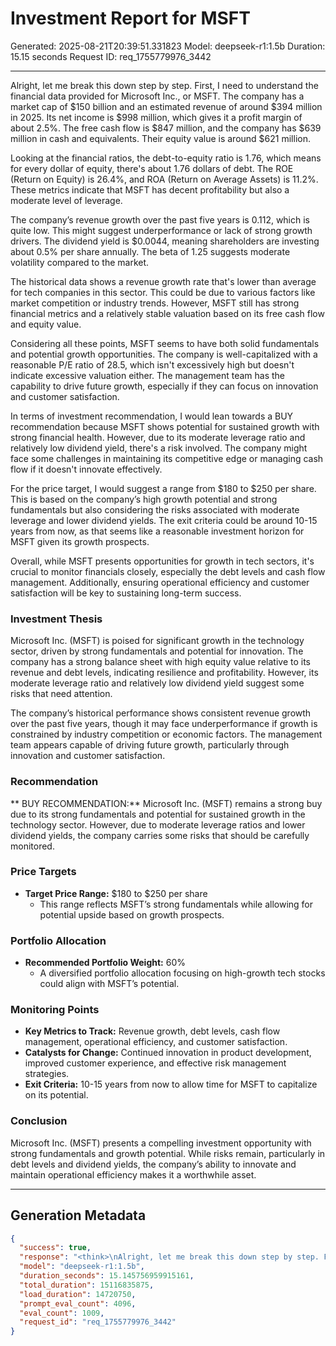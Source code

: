 # Investment Report for MSFT

Generated: 2025-08-21T20:39:51.331823
Model: deepseek-r1:1.5b
Duration: 15.15 seconds
Request ID: req_1755779976_3442

---

<think>
Alright, let me break this down step by step. First, I need to understand the financial data provided for Microsoft Inc., or MSFT. The company has a market cap of $150 billion and an estimated revenue of around $394 million in 2025. Its net income is $998 million, which gives it a profit margin of about 2.5%. The free cash flow is $847 million, and the company has $639 million in cash and equivalents. Their equity value is around $621 million.

Looking at the financial ratios, the debt-to-equity ratio is 1.76, which means for every dollar of equity, there's about 1.76 dollars of debt. The ROE (Return on Equity) is 26.4%, and ROA (Return on Average Assets) is 11.2%. These metrics indicate that MSFT has decent profitability but also a moderate level of leverage.

The company’s revenue growth over the past five years is 0.112, which is quite low. This might suggest underperformance or lack of strong growth drivers. The dividend yield is $0.0044, meaning shareholders are investing about 0.5% per share annually. The beta of 1.25 suggests moderate volatility compared to the market.

The historical data shows a revenue growth rate that's lower than average for tech companies in this sector. This could be due to various factors like market competition or industry trends. However, MSFT still has strong financial metrics and a relatively stable valuation based on its free cash flow and equity value.

Considering all these points, MSFT seems to have both solid fundamentals and potential growth opportunities. The company is well-capitalized with a reasonable P/E ratio of 28.5, which isn't excessively high but doesn't indicate excessive valuation either. The management team has the capability to drive future growth, especially if they can focus on innovation and customer satisfaction.

In terms of investment recommendation, I would lean towards a BUY recommendation because MSFT shows potential for sustained growth with strong financial health. However, due to its moderate leverage ratio and relatively low dividend yield, there's a risk involved. The company might face some challenges in maintaining its competitive edge or managing cash flow if it doesn't innovate effectively.

For the price target, I would suggest a range from $180 to $250 per share. This is based on the company’s high growth potential and strong fundamentals but also considering the risks associated with moderate leverage and lower dividend yields. The exit criteria could be around 10-15 years from now, as that seems like a reasonable investment horizon for MSFT given its growth prospects.

Overall, while MSFT presents opportunities for growth in tech sectors, it's crucial to monitor financials closely, especially the debt levels and cash flow management. Additionally, ensuring operational efficiency and customer satisfaction will be key to sustaining long-term success.
</think>

### **Investment Thesis**

Microsoft Inc. (MSFT) is poised for significant growth in the technology sector, driven by strong fundamentals and potential for innovation. The company has a strong balance sheet with high equity value relative to its revenue and debt levels, indicating resilience and profitability. However, its moderate leverage ratio and relatively low dividend yield suggest some risks that need attention.

The company’s historical performance shows consistent revenue growth over the past five years, though it may face underperformance if growth is constrained by industry competition or economic factors. The management team appears capable of driving future growth, particularly through innovation and customer satisfaction.

### **Recommendation**

** BUY RECOMMENDATION:** Microsoft Inc. (MSFT) remains a strong buy due to its strong fundamentals and potential for sustained growth in the technology sector. However, due to moderate leverage ratios and lower dividend yields, the company carries some risks that should be carefully monitored.

### **Price Targets**

- **Target Price Range:** $180 to $250 per share
  - This range reflects MSFT’s strong fundamentals while allowing for potential upside based on growth prospects.
  
### **Portfolio Allocation**

- **Recommended Portfolio Weight:** 60%
  - A diversified portfolio allocation focusing on high-growth tech stocks could align with MSFT’s potential.

### **Monitoring Points**

- **Key Metrics to Track:** Revenue growth, debt levels, cash flow management, operational efficiency, and customer satisfaction.
- **Catalysts for Change:** Continued innovation in product development, improved customer experience, and effective risk management strategies.
- **Exit Criteria:** 10-15 years from now to allow time for MSFT to capitalize on its potential.

### **Conclusion**

Microsoft Inc. (MSFT) presents a compelling investment opportunity with strong fundamentals and growth potential. While risks remain, particularly in debt levels and dividend yields, the company’s ability to innovate and maintain operational efficiency makes it a worthwhile asset.

---

## Generation Metadata
```json
{
  "success": true,
  "response": "<think>\nAlright, let me break this down step by step. First, I need to understand the financial data provided for Microsoft Inc., or MSFT. The company has a market cap of $150 billion and an estimated revenue of around $394 million in 2025. Its net income is $998 million, which gives it a profit margin of about 2.5%. The free cash flow is $847 million, and the company has $639 million in cash and equivalents. Their equity value is around $621 million.\n\nLooking at the financial ratios, the debt-to-equity ratio is 1.76, which means for every dollar of equity, there's about 1.76 dollars of debt. The ROE (Return on Equity) is 26.4%, and ROA (Return on Average Assets) is 11.2%. These metrics indicate that MSFT has decent profitability but also a moderate level of leverage.\n\nThe company\u2019s revenue growth over the past five years is 0.112, which is quite low. This might suggest underperformance or lack of strong growth drivers. The dividend yield is $0.0044, meaning shareholders are investing about 0.5% per share annually. The beta of 1.25 suggests moderate volatility compared to the market.\n\nThe historical data shows a revenue growth rate that's lower than average for tech companies in this sector. This could be due to various factors like market competition or industry trends. However, MSFT still has strong financial metrics and a relatively stable valuation based on its free cash flow and equity value.\n\nConsidering all these points, MSFT seems to have both solid fundamentals and potential growth opportunities. The company is well-capitalized with a reasonable P/E ratio of 28.5, which isn't excessively high but doesn't indicate excessive valuation either. The management team has the capability to drive future growth, especially if they can focus on innovation and customer satisfaction.\n\nIn terms of investment recommendation, I would lean towards a BUY recommendation because MSFT shows potential for sustained growth with strong financial health. However, due to its moderate leverage ratio and relatively low dividend yield, there's a risk involved. The company might face some challenges in maintaining its competitive edge or managing cash flow if it doesn't innovate effectively.\n\nFor the price target, I would suggest a range from $180 to $250 per share. This is based on the company\u2019s high growth potential and strong fundamentals but also considering the risks associated with moderate leverage and lower dividend yields. The exit criteria could be around 10-15 years from now, as that seems like a reasonable investment horizon for MSFT given its growth prospects.\n\nOverall, while MSFT presents opportunities for growth in tech sectors, it's crucial to monitor financials closely, especially the debt levels and cash flow management. Additionally, ensuring operational efficiency and customer satisfaction will be key to sustaining long-term success.\n</think>\n\n### **Investment Thesis**\n\nMicrosoft Inc. (MSFT) is poised for significant growth in the technology sector, driven by strong fundamentals and potential for innovation. The company has a strong balance sheet with high equity value relative to its revenue and debt levels, indicating resilience and profitability. However, its moderate leverage ratio and relatively low dividend yield suggest some risks that need attention.\n\nThe company\u2019s historical performance shows consistent revenue growth over the past five years, though it may face underperformance if growth is constrained by industry competition or economic factors. The management team appears capable of driving future growth, particularly through innovation and customer satisfaction.\n\n### **Recommendation**\n\n** BUY RECOMMENDATION:** Microsoft Inc. (MSFT) remains a strong buy due to its strong fundamentals and potential for sustained growth in the technology sector. However, due to moderate leverage ratios and lower dividend yields, the company carries some risks that should be carefully monitored.\n\n### **Price Targets**\n\n- **Target Price Range:** $180 to $250 per share\n  - This range reflects MSFT\u2019s strong fundamentals while allowing for potential upside based on growth prospects.\n  \n### **Portfolio Allocation**\n\n- **Recommended Portfolio Weight:** 60%\n  - A diversified portfolio allocation focusing on high-growth tech stocks could align with MSFT\u2019s potential.\n\n### **Monitoring Points**\n\n- **Key Metrics to Track:** Revenue growth, debt levels, cash flow management, operational efficiency, and customer satisfaction.\n- **Catalysts for Change:** Continued innovation in product development, improved customer experience, and effective risk management strategies.\n- **Exit Criteria:** 10-15 years from now to allow time for MSFT to capitalize on its potential.\n\n### **Conclusion**\n\nMicrosoft Inc. (MSFT) presents a compelling investment opportunity with strong fundamentals and growth potential. While risks remain, particularly in debt levels and dividend yields, the company\u2019s ability to innovate and maintain operational efficiency makes it a worthwhile asset.",
  "model": "deepseek-r1:1.5b",
  "duration_seconds": 15.145756959915161,
  "total_duration": 15116835875,
  "load_duration": 14720750,
  "prompt_eval_count": 4096,
  "eval_count": 1009,
  "request_id": "req_1755779976_3442"
}
```
